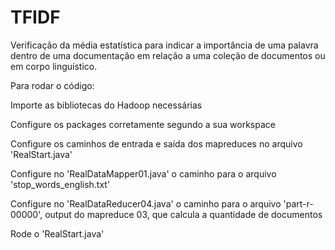 # TFIDF
Verificação da média estatística para indicar a importância de uma palavra dentro de uma documentação em relação a uma coleção de documentos ou em corpo linguístico.

Para rodar o código:

Importe as bibliotecas do Hadoop necessárias

Configure os packages corretamente segundo a sua workspace

Configure os caminhos de entrada e saída dos mapreduces no arquivo 'RealStart.java'

Configure no 'RealDataMapper01.java' o caminho para o arquivo 'stop_words_english.txt'

Configure no 'RealDataReducer04.java' o caminho para o arquivo 'part-r-00000', output do mapreduce 03, que calcula a quantidade de documentos

Rode o 'RealStart.java'

